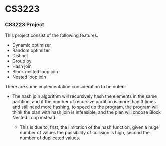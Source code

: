# CS3223
### CS3223 Project

This project consist of the following features:
* Dynamic optimizer
* Random optimizer
* Distinct
* Group by
* Hash join
* Block nested loop join
* Nested loop join

There are some implementation consideration to be noted:
* The hash join algorithm will recursively hash the elements in the same partition, and if the number of recursive partition is more than 3 times and still need more hashing, to speed up the program,
the program will think the plan with hash join is infeasible, and the plan will choose Block Nested Loop instead.

  * This is due to, first, the limitation of the hash function, given a huge number of values the possibility of collision is high, second the number of duplicated values.